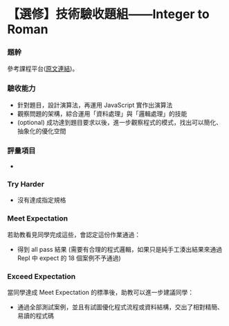 # 【選修】技術驗收題組——Integer to Roman

### 題幹
參考課程平台([原文連結](https://lighthouse.alphacamp.co/courses/40/assignments/1236))。

### 驗收能力
* 針對題目，設計演算法，再運用 JavaScript 實作出演算法
* 觀察問題的架構，綜合運用「資料處理」與「邏輯處理」的技能
* (optional) 成功達到題目要求以後，進一步觀察程式的模式，找出可以簡化、抽象化的優化空間
### 評量項目
* 
### Try Harder
* 沒有達成指定規格
### Meet Expectation
若助教看見同學完成這些，會認定這份作業通過：
* 得到 all pass 結果 (需要有合理的程式邏輯，如果只是純手工湊出結果來通過 Repl 中 expect 的 18 個案例不予通過)
### Exceed Expectation
當同學達成 Meet Expectation 的標準後，助教可以進一步建議同學：
* 通過全部測試案例，並且有試圖優化程式流程或資料結構，交出了相對精簡、易讀的程式碼